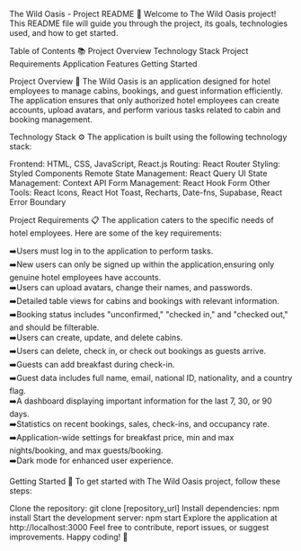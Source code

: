 The Wild Oasis - Project README 🌿
Welcome to The Wild Oasis project! This README file will guide you through the project, its goals, technologies used, and how to get started.

Table of Contents 📚
Project Overview
Technology Stack
Project Requirements
Application Features
Getting Started

Project Overview 🏨
The Wild Oasis is an application designed for hotel employees to manage cabins, bookings, and guest information efficiently. The application ensures that only authorized hotel employees can create accounts, upload avatars, and perform various tasks related to cabin and booking management.

Technology Stack ⚙️
The application is built using the following technology stack:

Frontend: HTML, CSS, JavaScript, React.js
Routing: React Router
Styling: Styled Components
Remote State Management: React Query
UI State Management: Context API
Form Management: React Hook Form
Other Tools: React Icons, React Hot Toast, Recharts, Date-fns, Supabase, React Error Boundary

Project Requirements 📋
The application caters to the specific needs of hotel employees. Here are some of the key requirements:

➡️Users must log in to the application to perform tasks.<br/>
      ➡️New users can only be signed up within the application,ensuring only genuine hotel employees have
      accounts.<br/>
      ➡️Users can upload avatars, change their names, and passwords.<br/>
      ➡️Detailed table views for cabins and bookings with relevant information.<br/>
      ➡️Booking status includes "unconfirmed," "checked in," and "checked out," and should be filterable.<br/>
      ➡️Users can create, update, and delete cabins.<br/>
      ➡️Users can delete, check in, or check out bookings as guests arrive.<br/>
      ➡️Guests can add breakfast during check-in.<br/>
      ➡️Guest data includes full name, email, national ID, nationality, and a country flag.<br/>
      ➡️A dashboard displaying important information for the last 7, 30, or 90 days.<br/>
      ➡️Statistics on recent bookings, sales, check-ins, and occupancy rate.<br/>
      ➡️Application-wide settings for breakfast price, min and max nights/booking, and max guests/booking.<br/>
      ➡️Dark mode for enhanced user experience.</p>

Getting Started 🚀
To get started with The Wild Oasis project, follow these steps:

Clone the repository: git clone [repository_url]
Install dependencies: npm install
Start the development server: npm start
Explore the application at http://localhost:3000
Feel free to contribute, report issues, or suggest improvements. Happy coding! 🌟
